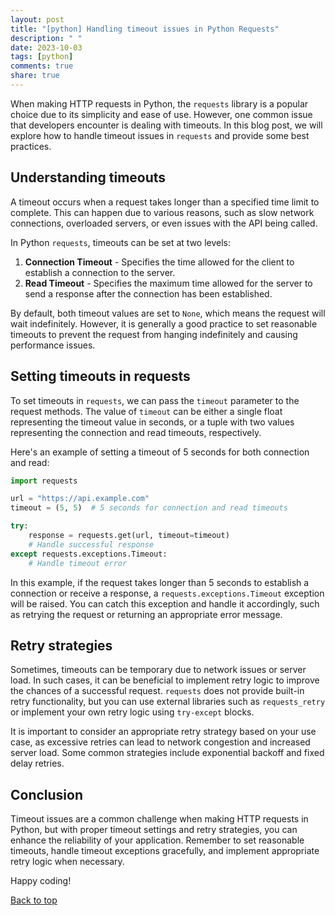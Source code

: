 ```yaml
---
layout: post
title: "[python] Handling timeout issues in Python Requests"
description: " "
date: 2023-10-03
tags: [python]
comments: true
share: true
---
```


When making HTTP requests in Python, the `requests` library is a popular choice due to its simplicity and ease of use. However, one common issue that developers encounter is dealing with timeouts. In this blog post, we will explore how to handle timeout issues in `requests` and provide some best practices.

## Understanding timeouts

A timeout occurs when a request takes longer than a specified time limit to complete. This can happen due to various reasons, such as slow network connections, overloaded servers, or even issues with the API being called.

In Python `requests`, timeouts can be set at two levels:
1. **Connection Timeout** - Specifies the time allowed for the client to establish a connection to the server.
2. **Read Timeout** - Specifies the maximum time allowed for the server to send a response after the connection has been established.

By default, both timeout values are set to `None`, which means the request will wait indefinitely. However, it is generally a good practice to set reasonable timeouts to prevent the request from hanging indefinitely and causing performance issues.

## Setting timeouts in requests

To set timeouts in `requests`, we can pass the `timeout` parameter to the request methods. The value of `timeout` can be either a single float representing the timeout value in seconds, or a tuple with two values representing the connection and read timeouts, respectively.

Here's an example of setting a timeout of 5 seconds for both connection and read:

```python
import requests

url = "https://api.example.com"
timeout = (5, 5)  # 5 seconds for connection and read timeouts

try:
    response = requests.get(url, timeout=timeout)
    # Handle successful response
except requests.exceptions.Timeout:
    # Handle timeout error
```

In this example, if the request takes longer than 5 seconds to establish a connection or receive a response, a `requests.exceptions.Timeout` exception will be raised. You can catch this exception and handle it accordingly, such as retrying the request or returning an appropriate error message.

## Retry strategies

Sometimes, timeouts can be temporary due to network issues or server load. In such cases, it can be beneficial to implement retry logic to improve the chances of a successful request. `requests` does not provide built-in retry functionality, but you can use external libraries such as `requests_retry` or implement your own retry logic using `try-except` blocks.

It is important to consider an appropriate retry strategy based on your use case, as excessive retries can lead to network congestion and increased server load. Some common strategies include exponential backoff and fixed delay retries.

## Conclusion

Timeout issues are a common challenge when making HTTP requests in Python, but with proper timeout settings and retry strategies, you can enhance the reliability of your application. Remember to set reasonable timeouts, handle timeout exceptions gracefully, and implement appropriate retry logic when necessary.

Happy coding!

[Back to top](#handling-timeout-issues-in-python-requests)